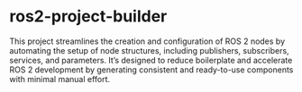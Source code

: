 # ros2-project-builder
This project streamlines the creation and configuration of ROS 2 nodes by automating the setup of node structures, including publishers, subscribers, services, and parameters. It’s designed to reduce boilerplate and accelerate ROS 2 development by generating consistent and ready-to-use components with minimal manual effort.
